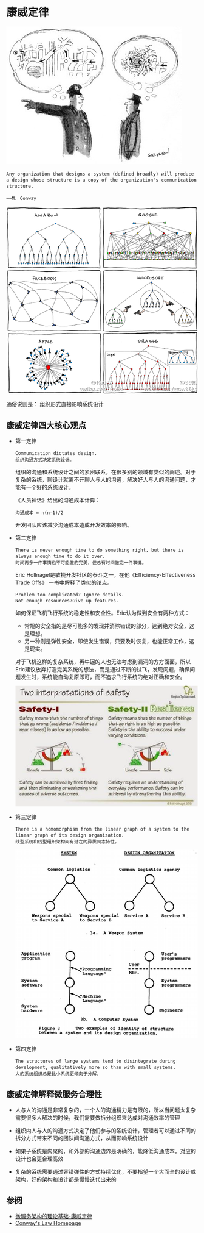 # 康威定律

![conway](conway.jpg)

```text
Any organization that designs a system (defined broadly) will produce a design whose structure is a copy of the organization's communication structure.

——M. Conway
```

![some_organization_structure](some_organization_structure.png)

通俗说则是： 组织形式直接影响系统设计

## 康威定律四大核心观点

- 第一定律

    ```
    Communication dictates design.
    组织沟通方式决定系统设计。
    ```

    组织的沟通和系统设计之间的紧密联系，在很多别的领域有类似的阐述。对于复杂的系统，聊设计就离不开聊人与人的沟通，解决好人与人的沟通问题，才能有一个好的系统设计。

    《人员神话》给出的沟通成本计算：
    ```
    沟通成本 = n(n-1)/2
    ```
    开发团队应该减少沟通成本造成开发效率的影响。

- 第二定律

    ```
    There is never enough time to do something right, but there is always enough time to do it over.
    时间再多一件事情也不可能做的完美，但总有时间做完一件事情。
    ```
    Eric Hollnagel是敏捷开发社区的泰斗之一，在他《Efficiency-Effectiveness Trade Offs》 一书中解释了类似的论点。
    ```
    Problem too complicated? Ignore details. 
    Not enough resources?Give up features.
    ```
    如何保证飞机飞行系统的稳定性和安全性。Eric认为做到安全有两种方式：
    - 常规的安全指的是尽可能多的发现并消除错误的部分，达到绝对安全，这是理想。
    - 另一种则是弹性安全，即使发生错误，只要及时恢复，也能正常工作，这是现实。

    对于飞机这样的复杂系统，再牛逼的人也无法考虑到漏洞的方方面面，所以Eric建议放弃打造完美系统的想法，而是通过不断的试飞，发现问题，确保问题发生时，系统能自动复原即可，而不追求飞行系统的绝对正确和安全。

    ![two_interpretation_of_safety](two_interpretation_of_safety.png)


- 第三定律

    ```
    There is a homomorphism from the linear graph of a system to the linear graph of its design organization.
    线型系统和线型组织架构间有潜在的异质同态特性。
    ```
    ![computer_system](computer_system.png)

- 第四定律

    ```
    The structures of large systems tend to disintegrate during development, qualitatively more so than with small systems.
    大的系统组织总是比小系统更倾向于分解。
    ```

## 康威定律解释微服务合理性

- 人与人的沟通是非常复杂的，一个人的沟通精力是有限的，所以当问题太复杂需要很多人解决的时候，我们需要做拆分组织来达成对沟通效率的管理

- 组织内人与人的沟通方式决定了他们参与的系统设计，管理者可以通过不同的拆分方式带来不同的团队间沟通方式，从而影响系统设计

- 如果子系统是内聚的，和外部的沟通边界是明确的，能降低沟通成本，对应的设计也会更合理高效

- 复杂的系统需要通过容错弹性的方式持续优化，不要指望一个大而全的设计或架构，好的架构和设计都是慢慢迭代出来的

## 参阅

- [微服务架构的理论基础-康威定律](https://yq.aliyun.com/articles/8611)
- [Conway's Law Homepage](http://www.melconway.com/Home/Home.html)
